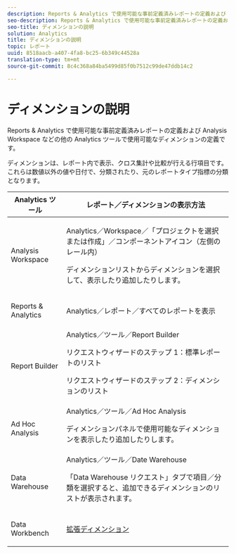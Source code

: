 ```yaml
---
description: Reports & Analytics で使用可能な事前定義済みレポートの定義および Analysis Workspace などの他の Analytics ツールで使用可能なディメンションの定義です。
seo-description: Reports & Analytics で使用可能な事前定義済みレポートの定義および Analysis Workspace などの他の Analytics ツールで使用可能なディメンションの定義です。
seo-title: ディメンションの説明
solution: Analytics
title: ディメンションの説明
topic: レポート
uuid: 8518aacb-a407-4fa8-bc25-6b349c44528a
translation-type: tm+mt
source-git-commit: 8c4c368a84ba5499d85f0b7512c99de47ddb14c2

---
```



# ディメンションの説明

Reports &amp; Analytics で使用可能な事前定義済みレポートの定義および Analysis Workspace などの他の Analytics ツールで使用可能なディメンションの定義です。

ディメンションは、レポート内で表示、クロス集計や比較が行える行項目です。これらは数値以外の値や日付で、分類されたり、元のレポートタイプ指標の分類となります。

<table id="table_5F240226DE7C40D3B613178F5A829011"> 
 <thead> 
  <tr> 
   <th colname="col1" class="entry"> Analytics ツール </th> 
   <th colname="col2" class="entry"> レポート／ディメンションの表示方法 </th> 
  </tr>
 </thead>
 <tbody> 
  <tr> 
   <td colname="col1"> <p>Analysis Workspace </p> </td> 
   <td colname="col2"> <p><span class="ignoretag"><span class="uicontrol">Analytics</span>／<span class="uicontrol">Workspace</span>／<span class="uicontrol">「プロジェクトを選択または作成」</span>／<span class="uicontrol">コンポーネントアイコン（左側のレール内）</span></span> </p> <p>ディメンションリストからディメンションを選択して、表示したり追加したりします。 </p> </td> 
  </tr> 
  <tr> 
   <td colname="col1"> <p>Reports &amp; Analytics </p> </td> 
   <td colname="col2"> <p><span class="uicontrol"> Analytics</span>／<span class="uicontrol">レポート</span>／<span class="uicontrol">すべてのレポートを表示</span> </p> </td> 
  </tr> 
  <tr> 
   <td colname="col1"> <p>Report Builder </p> </td> 
   <td colname="col2"><span class="ignoretag"><span class="uicontrol"> Analytics</span>／<span class="uicontrol">ツール</span>／<span class="uicontrol">Report Builder</span></span> <p>リクエストウィザードのステップ 1：標準レポートのリスト </p> <p>リクエストウィザードのステップ 2：ディメンションのリスト </p> </td> 
  </tr> 
  <tr> 
   <td colname="col1"> <p>Ad Hoc Analysis </p> </td> 
   <td colname="col2"><span class="ignoretag"><span class="uicontrol"> Analytics</span>／<span class="uicontrol">ツール</span>／<span class="uicontrol">Ad Hoc Analysis</span></span> <p>ディメンションパネルで使用可能なディメンションを表示したり追加したりします。 </p> </td> 
  </tr> 
  <tr> 
   <td colname="col1"> <p>Data Warehouse </p> </td> 
   <td colname="col2"><span class="ignoretag"><span class="uicontrol"> Analytics</span>／<span class="uicontrol">ツール</span>／<span class="uicontrol">Date Warehouse</span></span> <p>「<span class="uicontrol">Data Warehouse リクエスト</span>」タブで<span class="uicontrol">項目</span>／<span class="uicontrol">分類</span>を選択すると、追加できるディメンションのリストが表示されます。 </p> </td> 
  </tr> 
  <tr> 
   <td colname="col1"> <p>Data Workbench </p> </td> 
   <td colname="col2"><a href="https://marketing.adobe.com/resources/help/en_US/insight/dataset/c_ex_dim.html"  > 拡張ディメンション</a> </td> 
  </tr> 
 </tbody> 
</table>

